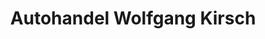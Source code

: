 ---
title: "Autohandel Wolfgang Kirsch"
url: /berlin/autohandel-wolfgang-kirsch/
shop: Autowerkstatt
---